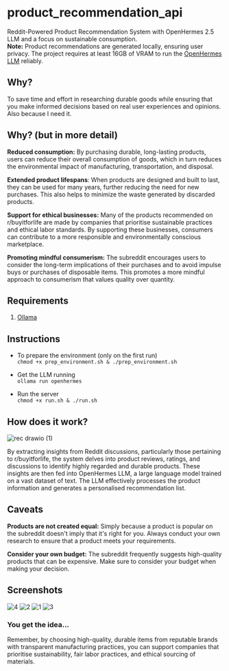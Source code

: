 # product_recommendation_api
Reddit-Powered Product Recommendation System with OpenHermes 2.5 LLM and a focus on sustainable consumption.   
**Note:** Product recommendations are generated locally, ensuring user privacy. The project requires at least 16GB of VRAM to run the [OpenHermes LLM](https://ollama.ai/library/openhermes) reliably.

## Why?

To save time and effort in researching durable goods while ensuring that you make informed decisions based on real user experiences and opinions. Also because I need it.

## Why? (but in more detail)

**Reduced consumption:** By purchasing durable, long-lasting products, users can reduce their overall consumption of goods, which in turn reduces the environmental impact of manufacturing, transportation, and disposal.

**Extended product lifespans**: When products are designed and built to last, they can be used for many years, further reducing the need for new purchases. This also helps to minimize the waste generated by discarded products.

**Support for ethical businesses:** Many of the products recommended on r/buyitforlife are made by companies that prioritise sustainable practices and ethical labor standards. By supporting these businesses, consumers can contribute to a more responsible and environmentally conscious marketplace.

**Promoting mindful consumerism:** The subreddit encourages users to consider the long-term implications of their purchases and to avoid impulse buys or purchases of disposable items. This promotes a more mindful approach to consumerism that values quality over quantity.

## Requirements

1. [Ollama](https://ollama.ai/)

## Instructions

* To prepare the environment (only on the first run)   
`chmod +x prep_environment.sh & ./prep_environment.sh`

* Get the LLM running   
`ollama run openhermes`

* Run the server   
`chmod +x run.sh & ./run.sh`


## How does it work?

![rec drawio (1)](https://github.com/smellycloud/product_recommendation_api/assets/52908667/afb80010-f687-4d48-b189-74d0de0285d7)

By extracting insights from Reddit discussions, particularly those pertaining to r/buyitforlife, the system delves into product reviews, ratings, and discussions to identify highly regarded and durable products. These insights are then fed into OpenHermes LLM, a large language model trained on a vast dataset of text. The LLM effectively processes the product information and generates a personalised recommendation list.

## Caveats

**Products are not created equal:** Simply because a product is popular on the subreddit doesn't imply that it's right for you. Always conduct your own research to ensure that a product meets your requirements.

**Consider your own budget:** The subreddit frequently suggests high-quality products that can be expensive. Make sure to consider your budget when making your decision.


## Screenshots
![4](https://github.com/smellycloud/product_recommendation_api/assets/52908667/13a6756f-b63f-40f5-8dab-8486ebc44087)
![2](https://github.com/smellycloud/product_recommendation_api/assets/52908667/195efa43-5c99-45dc-a737-c90f641a8bdb)
![1](https://github.com/smellycloud/product_recommendation_api/assets/52908667/61bc87cd-ebf5-46fd-986e-745534b3758d)
![3](https://github.com/smellycloud/product_recommendation_api/assets/52908667/b0475e64-5d48-446b-936f-d8f02af5c115)

### You get the idea...
Remember, by choosing high-quality, durable items from reputable brands with transparent manufacturing practices, you can support companies that prioritise sustainability, fair labor practices, and ethical sourcing of materials.
